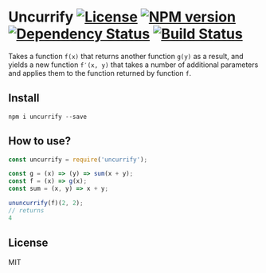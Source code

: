 # Uncurrify [![License][LicenseIMGURL]][LicenseURL] [![NPM version][NPMIMGURL]][NPMURL] [![Dependency Status][DependencyStatusIMGURL]][DependencyStatusURL] [![Build Status][BuildStatusIMGURL]][BuildStatusURL]

Takes a function `f(x)` that returns another function `g(y)` as a result, and yields a new function `f′(x, y)` that takes a number of additional parameters and applies them to the function returned by function `f`.

## Install

```
npm i uncurrify --save
```

## How to use?

```js
const uncurrify = require('uncurrify');

const g = (x) => (y) => sum(x + y);
const f = (x) => g(x);
const sum = (x, y) => x + y;

ununcurrify(f)(2, 2);
// returns
4
```

## License

MIT

[NPMIMGURL]:                https://img.shields.io/npm/v/uncurrify.svg?style=flat
[BuildStatusIMGURL]:        https://img.shields.io/travis/coderaiser/uncurrify/master.svg?style=flat
[DependencyStatusIMGURL]:   https://img.shields.io/david/coderaiser/uncurrify.svg?style=flat
[LicenseIMGURL]:            https://img.shields.io/badge/license-MIT-317BF9.svg?style=flat
[NPMURL]:                   https://npmjs.org/package/uncurrify "npm"
[BuildStatusURL]:           https://travis-ci.org/coderaiser/uncurrify  "Build Status"
[DependencyStatusURL]:      https://david-dm.org/coderaiser/uncurrify "Dependency Status"
[LicenseURL]:               https://tldrlegal.com/license/mit-license "MIT License"
